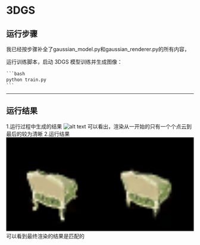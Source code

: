 # 3DGS

## 运行步骤
我已经按步骤补全了gaussian_model.py和gaussian_renderer.py的所有内容，

 运行训练脚本，启动 3DGS 模型训练并生成图像：

    ```bash
    python train.py
    ```


---

## 运行结果
1.运行过程中生成的结果
<img src="3DGS.gif" alt="alt text" width="800">
可以看出，渲染从一开始的只有一个个点云到最后的较为清晰
2.运行结果
<img src="debug_rendering.gif" alt="alt text" width="800">
可以看到最终渲染的结果是匹配的
